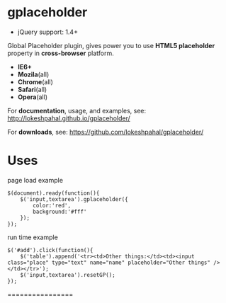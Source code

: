 gplaceholder
============

- jQuery support: 1.4+

Global Placeholder plugin, gives power you to use **HTML5 placeholder** property in **cross-browser** platform.
- **IE6+**
- **Mozila**(all)
- **Chrome**(all)
- **Safari**(all)
- **Opera**(all)

For **documentation**, usage, and examples, see:
http://lokeshpahal.github.io/gplaceholder/

For **downloads**, see:
https://github.com/lokeshpahal/gplaceholder/


Uses
============
page load example
```
$(document).ready(function(){
	$('input,textarea').gplaceholder({
		color:'red',
		background:'#fff'
	});
});
```

run time example
```
$('#add').click(function(){
	$('table').append('<tr><td>Other things:</td><td><input class="place" type="text" name="name" placeholder="Other things" /></td></tr>');
	$('input,textarea').resetGP();
});
```
================